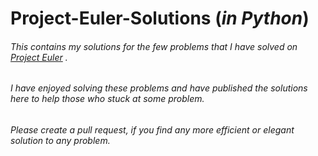 # Project-Euler-Solutions (_in Python_)


###### This contains my solutions for the few problems that I have solved on [Project Euler](https://projecteuler.net/) .

###### I have enjoyed solving these problems and have published the solutions here to help those who stuck at some problem.

###### Please create a pull request, if you find any more efficient or elegant solution to any problem. 
